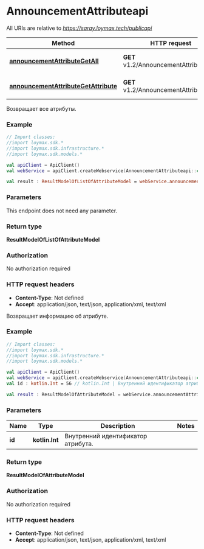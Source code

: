 # AnnouncementAttributeapi

All URIs are relative to *https://saray.loymax.tech/publicapi*

Method | HTTP request | Description
------------- | ------------- | -------------
[**announcementAttributeGetAll**](AnnouncementAttributeapi.md#announcementAttributeGetAll) | **GET** v1.2/AnnouncementAttribute | Возвращает все атрибуты.
[**announcementAttributeGetAttribute**](AnnouncementAttributeapi.md#announcementAttributeGetAttribute) | **GET** v1.2/AnnouncementAttribute/{id} | Возвращает информацию об атрибуте.



Возвращает все атрибуты.

### Example
```kotlin
// Import classes:
//import loymax.sdk.*
//import loymax.sdk.infrastructure.*
//import loymax.sdk.models.*

val apiClient = ApiClient()
val webService = apiClient.createWebservice(AnnouncementAttributeapi::class.java)

val result : ResultModelOfListOfAttributeModel = webService.announcementAttributeGetAll()
```

### Parameters
This endpoint does not need any parameter.

### Return type

**ResultModelOfListOfAttributeModel**

### Authorization

No authorization required

### HTTP request headers

 - **Content-Type**: Not defined
 - **Accept**: application/json, text/json, application/xml, text/xml


Возвращает информацию об атрибуте.

### Example
```kotlin
// Import classes:
//import loymax.sdk.*
//import loymax.sdk.infrastructure.*
//import loymax.sdk.models.*

val apiClient = ApiClient()
val webService = apiClient.createWebservice(AnnouncementAttributeapi::class.java)
val id : kotlin.Int = 56 // kotlin.Int | Внутренний идентификатор атрибута.

val result : ResultModelOfAttributeModel = webService.announcementAttributeGetAttribute(id)
```

### Parameters

Name | Type | Description  | Notes
------------- | ------------- | ------------- | -------------
 **id** | **kotlin.Int**| Внутренний идентификатор атрибута. |

### Return type

**ResultModelOfAttributeModel**

### Authorization

No authorization required

### HTTP request headers

 - **Content-Type**: Not defined
 - **Accept**: application/json, text/json, application/xml, text/xml

